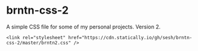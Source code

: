 # brntn-css-2

A simple CSS file for some of my personal projects. Version 2.

```
<link rel="stylesheet" href="https://cdn.statically.io/gh/sesh/brntn-css-2/master/brntn2.css" />
```
